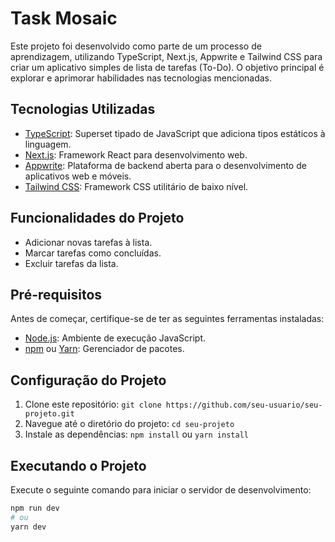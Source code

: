 # Task Mosaic 

Este projeto foi desenvolvido como parte de um processo de aprendizagem, utilizando TypeScript, Next.js, Appwrite e Tailwind CSS para criar um aplicativo simples de lista de tarefas (To-Do). O objetivo principal é explorar e aprimorar habilidades nas tecnologias mencionadas.

## Tecnologias Utilizadas

- [TypeScript](https://www.typescriptlang.org/): Superset tipado de JavaScript que adiciona tipos estáticos à linguagem.
- [Next.js](https://nextjs.org/): Framework React para desenvolvimento web.
- [Appwrite](https://appwrite.io/): Plataforma de backend aberta para o desenvolvimento de aplicativos web e móveis.
- [Tailwind CSS](https://tailwindcss.com/): Framework CSS utilitário de baixo nível.

## Funcionalidades do Projeto

- Adicionar novas tarefas à lista.
- Marcar tarefas como concluídas.
- Excluir tarefas da lista.

## Pré-requisitos

Antes de começar, certifique-se de ter as seguintes ferramentas instaladas:

- [Node.js](https://nodejs.org/): Ambiente de execução JavaScript.
- [npm](https://www.npmjs.com/) ou [Yarn](https://yarnpkg.com/): Gerenciador de pacotes.

## Configuração do Projeto

1. Clone este repositório: `git clone https://github.com/seu-usuario/seu-projeto.git`
2. Navegue até o diretório do projeto: `cd seu-projeto`
3. Instale as dependências: `npm install` ou `yarn install`

## Executando o Projeto

Execute o seguinte comando para iniciar o servidor de desenvolvimento:

```bash
npm run dev
# ou
yarn dev
